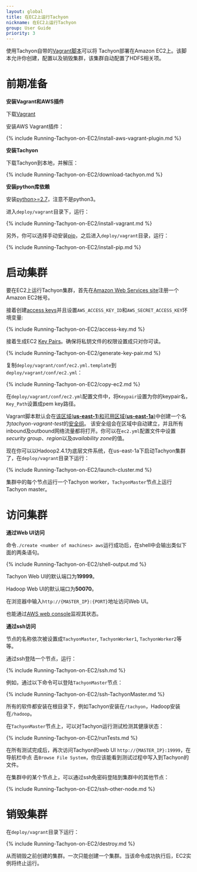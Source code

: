 ```yaml
---
layout: global
title: 在EC2上运行Tachyon
nickname: 在EC2上运行Tachyon
group: User Guide
priority: 3
---
```


使用Tachyon自带的[Vagrant脚本](https://github.com/amplab/tachyon/tree/master/deploy/vagrant)可以将
Tachyon部署在Amazon EC2上。该脚本允许你创建，配置以及销毁集群，该集群自动配置了HDFS相关项。

# 前期准备

**安装Vagrant和AWS插件**

下载[Vagrant](https://www.vagrantup.com/downloads.html)

安装AWS Vagrant插件：

{% include Running-Tachyon-on-EC2/install-aws-vagrant-plugin.md %}

**安装Tachyon**

下载Tachyon到本地，并解压：

{% include Running-Tachyon-on-EC2/download-tachyon.md %}

**安装python库依赖**

安装[python>=2.7](https://www.python.org/)，注意不是python3。

进入`deploy/vagrant`目录下，运行：

{% include Running-Tachyon-on-EC2/install-vagrant.md %}

另外，你可以选择手动安装[pip](https://pip.pypa.io/en/latest/installing/)，之后进入`deploy/vagrant`目录，运行：

{% include Running-Tachyon-on-EC2/install-pip.md %}

# 启动集群

要在EC2上运行Tachyon集群，首先在[Amazon Web Services site](http://aws.amazon.com/)注册一个Amazon EC2帐号。

接着创建[access keys](https://aws.amazon.com/developers/access-keys/)并且设置`AWS_ACCESS_KEY_ID`和`AWS_SECRET_ACCESS_KEY`环境变量:

{% include Running-Tachyon-on-EC2/access-key.md %}

接着生成EC2
[Key Pairs](http://docs.aws.amazon.com/AWSEC2/latest/UserGuide/ec2-key-pairs.html)。确保将私钥文件的权限设置成只对你可读。

{% include Running-Tachyon-on-EC2/generate-key-pair.md %}

复制`deploy/vagrant/conf/ec2.yml.template`到`deploy/vagrant/conf/ec2.yml`：

{% include Running-Tachyon-on-EC2/copy-ec2.md %}

在`deploy/vagrant/conf/ec2.yml`配置文件中，将`Keypair`设置为你的keypair名，`Key_Path`设置成pem key路径。

Vagrant脚本默认会在[该区域(**us-east-1**)和可用区域(**us-east-1a**)](http://docs.aws.amazon.com/AWSEC2/latest/UserGuide/using-regions-availability-zones.html)中创建一个名为*tachyon-vagrant-test*的[安全组](http://docs.aws.amazon.com/AWSEC2/latest/UserGuide/using-network-security.html)。
该安全组会在区域中自动建立，并且所有inbound及outbound网络流量都将打开。你可以在`ec2.yml`配置文件中设置*security group*、*region*以及*availability zone*的值。

现在你可以以Hadoop2.4.1为底层文件系统，在us-east-1a下启动Tachyon集群了，在`deploy/vagrant`目录下运行：

{% include Running-Tachyon-on-EC2/launch-cluster.md %}

集群中的每个节点运行一个Tachyon worker，`TachyonMaster`节点上运行Tachyon master。

# 访问集群

**通过Web UI访问**

命令`./create <number of machines> aws`运行成功后，在shell中会输出类似下面的两条语句。

{% include Running-Tachyon-on-EC2/shell-output.md %}

Tachyon Web UI的默认端口为**19999**。

Hadoop Web UI的默认端口为**50070**。

在浏览器中输入`http://{MASTER_IP}:{PORT}`地址访问Web UI。

也能通过[AWS web console](https://console.aws.amazon.com/console/home?region=us-east-1)监视其状态。

**通过ssh访问**

节点的名称依次被设置成`TachyonMaster`, `TachyonWorker1`, `TachyonWorker2`等等。

通过ssh登陆一个节点，运行：

{% include Running-Tachyon-on-EC2/ssh.md %}

例如，通过以下命令可以登陆`TachyonMaster`节点：

{% include Running-Tachyon-on-EC2/ssh-TachyonMaster.md %}

所有的软件都安装在根目录下，例如Tachyon安装在`/tachyon`，Hadoop安装在`/hadoop`。

在`TachyonMaster`节点上，可以对Tachyon运行测试检测其健康状态：

{% include Running-Tachyon-on-EC2/runTests.md %}

在所有测试完成后，再次访问Tachyon的web UI `http://{MASTER_IP}:19999`，在导航栏中点
击`Browse File System`，你应该能看到测试过程中写入到Tachyon的文件。

在集群中的某个节点上，可以通过ssh免密码登陆到集群中的其他节点：

{% include Running-Tachyon-on-EC2/ssh-other-node.md %}

# 销毁集群

在`deploy/vagrant`目录下运行：

{% include Running-Tachyon-on-EC2/destroy.md %}

从而销毁之前创建的集群。一次只能创建一个集群。当该命令成功执行后，EC2实例将终止运行。

